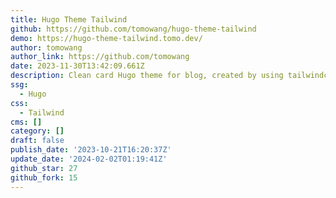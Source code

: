 ```yaml
---
title: Hugo Theme Tailwind
github: https://github.com/tomowang/hugo-theme-tailwind
demo: https://hugo-theme-tailwind.tomo.dev/
author: tomowang
author_link: https://github.com/tomowang
date: 2023-11-30T13:42:09.661Z
description: Clean card Hugo theme for blog, created by using tailwindcss
ssg:
  - Hugo
css:
  - Tailwind
cms: []
category: []
draft: false
publish_date: '2023-10-21T16:20:37Z'
update_date: '2024-02-02T01:19:41Z'
github_star: 27
github_fork: 15
---
```


